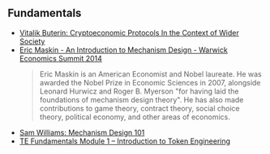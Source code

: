 ## Fundamentals
- [Vitalik Buterin: Cryptoeconomic Protocols In the Context of Wider Society](https://www.youtube.com/watch?v=S47iWiKKLA)
- [Eric Maskin - An Introduction to Mechanism Design - Warwick Economics Summit 2014](https://youtu.be/XSVoeETsEcU)
  > Eric Maskin is an American Economist and Nobel laureate. He was awarded the Nobel Prize in Economic Sciences in 2007, alongside Leonard Hurwicz and Roger B. Myerson "for having laid the foundations of mechanism design theory". He has also made contributions to game theory, contract theory, social choice theory, political economy, and other areas of economics.
- [Sam Williams: Mechanism Design 101](https://youtu.be/gCFlGLbI_kE)
- [TE Fundamentals Module 1 – Introduction to Token Engineering](https://tokenengineering.net/course/tefundamentals-module1/)
